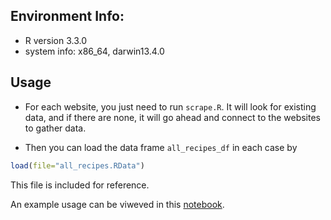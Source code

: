 ## Environment Info:
- R version 3.3.0
- system info: x86_64, darwin13.4.0

## Usage

- For each website, you just need to run `scrape.R`. 
  It will look for existing data, and if there are none, it will go ahead and connect to the websites to gather data. 

- Then you can load the data frame `all_recipes_df` in each case by

```r
load(file="all_recipes.RData")
```

This file is included for reference. 

An example usage can be viweved in this [notebook](https://github.com/bhimmetoglu/datasciencecom-r-tutorial/blob/master/post/contains/foodBlogs.md).
